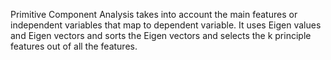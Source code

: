        
       
Primitive Component Analysis takes into account the main features or 
independent variables that map to dependent variable. It uses Eigen values
and Eigen vectors and sorts the Eigen vectors and selects the k principle 
features out of all the features.
 
 
